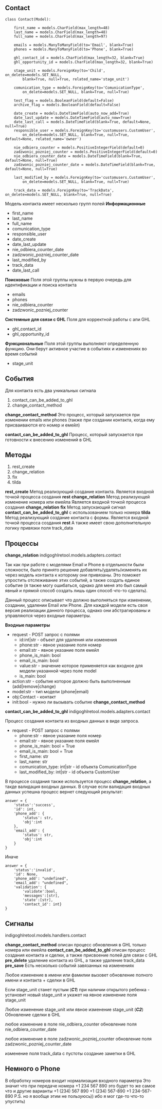 ## Contact

    class Contact(Model):

	    first_name = models.CharField(max_length=48)
	    last_name = models.CharField(max_length=48)
	    full_name = models.CharField(max_length=97)

	    emails = models.ManyToManyField(to='Email', blank=True)
	    phones = models.ManyToManyField(to='Phone', blank=True)

	    ghl_contact_id = models.CharField(max_length=32, blank=True)
	    ghl_opportunity_id = models.CharField(max_length=32, blank=True)

	    stage_unit = models.ForeignKey(to='Child', on_delete=models.SET_NULL,
	        blank=True, null=True, related_name='stage_unit')

	    comunication_type = models.ForeignKey(to='ComunicationType',
	        on_delete=models.SET_NULL, blank=True, null=True)

	    test_flag = models.BooleanField(default=False)
	    archive_flag = models.BooleanField(default=False)

	    date_create = models.DateTimeField(auto_now_add=True)
	    date_last_update = models.DateTimeField(auto_now=True)
	    date_last_call = models.DateTimeField(blank=True, default=None, null=True)
	    responsible_user = models.ForeignKey(to='customusers.CustomUser',
	        on_delete=models.SET_NULL, blank=True, null=True, default=None, related_name='owner')

	    nie_odbiera_counter = models.PositiveIntegerField(default=0)
	    zadzwonic_pozniej_counter = models.PositiveIntegerField(default=0)
	    nie_odbiera_counter_date = models.DateTimeField(blank=True, default=None, null=True)
	    zadzwonic_pozniej_counter_date = models.DateTimeField(blank=True, default=None, null=True)

	    last_modified_by = models.ForeignKey(to='customusers.CustomUser',
	        on_delete=models.SET_NULL, blank=True, null=True)

	    track_data = models.ForeignKey(to='TrackData', on_delete=models.SET_NULL, blank=True, null=True)

Модель контакта имеет несколько групп полей
**Информационные**
 - first_name
 - last_name
 - full_name
 - comunication_type
 - responsible_user
 - date_create
 - date_last_update
 - nie_odbiera_counter_date
 - zadzwonic_pozniej_counter_date
 - last_modified_by
 - track_data
 - date_last_call
 
 **Поисковые**
 Поля этой группы нужны в первую очередь для идентификации и поиска контакта
 
 - emails
 - phones
 - nie_odbiera_counter
 - zadzwonic_pozniej_counter
 
 **Системные для связи с GHL**
 Поля для корректной работы с апи GHL
 
 - ghl_contact_id
 - ghl_opportunity_id
 
 **Функциональные**
Поля этой группы выполняют определенную функцию. Они берут активное участие в событиях и изменениях во время событий
 - stage_unit


## События
Для контакта есть два уникальных сигнала

 1. contact_can_be_added_to_ghl
 2. change_contact_method
 
 **change_contact_method**
Это процесс, который запускается при изменении emails или phones (также при создании контакта, когда ему присваиваются его номер и емейл)

**contact_can_be_added_to_ghl**
Процесс, который запускается при готовности к внесению изменений в GHL


## Методы

 1. rest_create
 2. change_relation
 3. fix
 4. tilda
 
 **rest_create**
 Метод реализующий создание контакта.
 Является входной точкой процесса создания **rest**
 **change_relation**
 Метод реализующей изменение номера или емейла
  Является входной точкой процесса создания **change_relation**
  **fix**
  Метод запускающий сигнал **contact_can_be_added_to_ghl** с использованием только номера
  **tilda**
   Метод реализующий создание контакта с формы.
   Является входной точкой процесса создания **rest**
   А также имеет свою дополнительную логику привязки поля track_data

## Процессы
**change_relation**
indigoghlretool.models.adapters.contact

Так как при работе с моделями Email и Phone в отдельности были сложности, было принято решение добавлять/удалять/изменять их через модель контакта к которому они привязаны. Это поможет упростить отслеживание этих событий, а также создать единое событие (я также могу ошибаться, однако для меня это был самый явный и прямой способ создать лишь один способ что-то сделать).

Данный процесс описывает что должно выполняться при изменении, создании, удалении Email или Phone.
Для каждой модели есть своя версия реализации данного процесса, однако они абстрагированы и управляются через входные параметры.

**Входные параметры**

 - request - POST запрос с полями 
	 - id:int|str - объект для  удаления или изменения
	 - phone:str - явное указание поля номер
	 - email:str - явное указание поля емейл
	 - phone_is_main: bool
	 - email_is_main: bool
	 - value:str - значение которое применяется как входное для модели указанной	через поле model
	 - is_main: bool
 - action:str - событие которое должно быть выполненным (add|remove|change)
 - model:str - тип модели (phone|email)
 - obj:Contact - контакт
 - init:bool - нужно ли вызывать событие **change_contact_method**

**contact_can_be_added_to_ghl**
indigoghlretool.models.adapters.contact

Процесс создания контакта из входных данных в виде запроса.
- request - POST запрос с полями 
	 - phone:str - явное указание поля номер
	 - email:str - явное указание поля емейл
	 - phone_is_main: bool = True
	 - email_is_main: bool = True
	 - first_name: str
	 - last_name: str
	 - comunication_type: int|str - id объекта ComunicationType
	 - last_modified_by: int|str - id объекта CustomUser

В процессе создания также используется процесс **change_relation**, а такде валидация входных данных.
В случае если валидация входных данных успешна процесс вернет следующий результат:

    answer = {
        'status':'success',
        'id': int,
        'phone_add': {
	        'status': str,
	        'obj':int
        },
        'email_add': {
	        'status': str, 
	        'obj':int
	    }
    }
   
   Иначе
   
    answer = {
        'status':'invalid',
        'id': None,
        'phone_add': "undefined",
        'email_add': "undefined",
        'validation': {
	        'validate':bool,
	        'messages':[str],
	        'state':[str],
	        'contact_id': int}
    }

## Сигналы
 indigoghlretool.models.handlers.contact

**change_contact_method**
описан процесс обновления в GHL только номера или емейла
**contact_can_be_added_to_ghl**
описан процесс создания контакта и сделки, а также присвоение полей для связи с GHL
**pre_delete**
удаление контакта из GHL, а также удаление track_data
**pre_save**
Есть несколько событий завязанных на изменениях

Любое изменение в имени или фамилии вызовет обновление полного имени и контакта + сделки в GHL

Если stage_unit станет пустым (***C1***)
при  наличии открытого ребенка - установит новый stage_unit и укажет на явное изменение поля stage_unit

Любое изменение stage_unit или явное изменение stage_unit (***C2***)
Обновление сделки в GHL

любое изменение в поле nie_odbiera_counter
обновление поля nie_odbiera_counter_date

любое изменение в поле zadzwonic_pozniej_counter
 обновление поля zadzwonic_pozniej_counter_date

изменение поля track_data с пустоты
создание заметки в GHL

## Немного о Phone
В обработку номеров входит нормализация входного параметра
Это значит что при передаче номера +1 234 567 890 это будет то же самое что и другие варианты
+1 (234) 567 890
+1 (234) 567-890
+1 234-567-890
P.S. но я вообще этим не пользуюсь)) ибо я мог где-то что-то упустить)